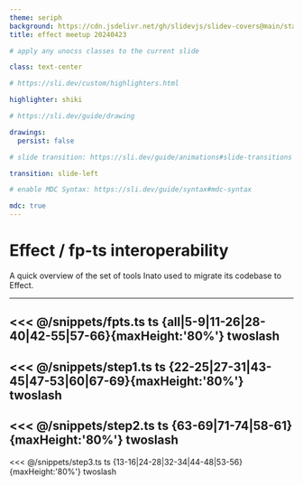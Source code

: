 ```yaml
---
theme: seriph
background: https://cdn.jsdelivr.net/gh/slidevjs/slidev-covers@main/static/aQcE3gDSSTY.webp
title: effect meetup 20240423

# apply any unocss classes to the current slide

class: text-center

# https://sli.dev/custom/highlighters.html

highlighter: shiki

# https://sli.dev/guide/drawing

drawings:
  persist: false

# slide transition: https://sli.dev/guide/animations#slide-transitions

transition: slide-left

# enable MDC Syntax: https://sli.dev/guide/syntax#mdc-syntax

mdc: true
---
```


# Effect / fp-ts interoperability

A quick overview of the set of tools Inato used to migrate its codebase to Effect.

<!--
The last comment block of each slide will be treated as slide notes. It will be visible and editable in Presenter Mode along with the slide. [Read more in the docs](https://sli.dev/guide/syntax.html#notes)
-->
---

<<< @/snippets/fpts.ts ts {all|5-9|11-26|28-40|42-55|57-66}{maxHeight:'80%'} twoslash
---

<<< @/snippets/step1.ts ts {22-25|27-31|43-45|47-53|60|67-69}{maxHeight:'80%'} twoslash
---

<<< @/snippets/step2.ts ts {63-69|71-74|58-61}{maxHeight:'80%'} twoslash
---

<<< @/snippets/step3.ts ts {13-16|24-28|32-34|44-48|53-56}{maxHeight:'80%'} twoslash

